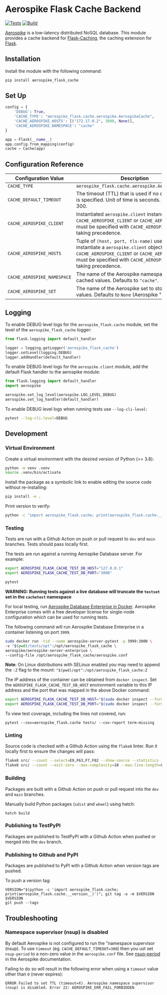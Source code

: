 Aerospike Flask Cache Backend
=============================

[![Tests](https://github.com/MicahCarrick/aerospike-flask-cache/actions/workflows/tests.yml/badge.svg)](https://github.com/MicahCarrick/aerospike-flask-cache/actions/workflows/tests.yml) [![Build](https://github.com/MicahCarrick/aerospike-flask-cache/actions/workflows/build.yml/badge.svg)](https://github.com/MicahCarrick/aerospike-flask-cache/actions/workflows/build.yml)


[Aerospike](http://www.aerospike.com) is a low-latency distributed NoSQL database. This module provides a cache backend for [Flask-Caching](https://flask-caching.readthedocs.io/en/latest/index.html), the caching extension for [Flask](https://flask.palletsprojects.com/).

## Installation

Install the module with the following command:

```bash
pip install aerospike_flask_cache
```


## Set Up

```python
config = {
    'DEBUG': True,
    'CACHE_TYPE': "aerospike_flask.cache.aerospike.AerospikeCache",
    'CACHE_AEROSPIKE_HOSTS': [("172.17.0.2", 3000, None)],
    'CACHE_AEROSPIKE_NAMESPACE': "cache"
}

app = Flask(__name__)
app.config.from_mapping(config)
cache = Cache(app)
```

## Configuration Reference

| Configuration Value         | Description
|-----------------------------|-------------------------------------------------
| `CACHE_TYPE`                | `aerospike_flask.cache.aerospike.AerospikeCache`
| `CACHE_DEFAULT_TIMEOUT`     | The timeout (TTL) that is used if no other timeout is specified. Unit of time is seconds. Defaults to 300. 
| `CACHE_AEROSPIKE_CLIENT`    | Instantiated `aerospike.client` instance. One of `CACHE_AEROSPIKE_CLIENT` or `CACHE_AEROSPIKE_HOSTS` must be specified with `CACHE_AEROSPIKE_CLIENT` taking precedence.
| `CACHE_AEROSPIKE_HOSTS`     | Tuple of `(host, port, tls-name)` used to instantiate a `aerospike.client` object. One of `CACHE_AEROSPIKE_CLIENT` or `CACHE_AEROSPIKE_HOSTS` must be specified with `CACHE_AEROSPIKE_CLIENT` taking precedence.
| `CACHE_AEROSPIKE_NAMESPACE` | The name of the Aerospike namespace to store cached values. Defaults to `"cache"`.
| `CACHE_AEROSPIKE_SET`       | The name of the Aerospike set to store cached values. Defaults to `None` (Aerospike "null set").


## Logging

To enable DEBUG level logs for the `aerospike_flask.cache` module, set the level of the `aerospike_flask_cache` logger:

```python
from flask.logging import default_handler

logger = logging.getLogger('aerospike_flask_cache')
logger.setLevel(logging.DEBUG)
logger.addHandler(default_handler)
```

To enable DEBUG level logs for the `aerospike.client` module, add the default Flask handler to the aerospike module:

```python
from flask.logging import default_handler
import aerospike

aerospike.set_log_level(aerospike.LOG_LEVEL_DEBUG)
aerospike.set_log_handler(default_handler)
```

To enable DEBUG level logs when running tests use `--log-cli-level`:

```bash
pytest --log-cli-level=DEBUG
```


## Development

### Virtual Environment

Create a virtual environment with the desired version of Python (>= 3.8):

```bash
python -m venv .venv     
source .venv/bin/activate
```

Install the package as a symbolic link to enable editing the source code without re-installing:

```bash
pip install -e .
```

Print version to verify:

```bash
python -c "import aerospike_flask.cache; print(aerospike_flask.cache.__version__)"
```


### Testing

Tests are run with a Github Action on push or pull request to `dev` and `main` branches. Tests should pass locally first.

The tests are run against a running Aerospike Database server. For example:

```bash
export AEROSPIKE_FLASK_CACHE_TEST_DB_HOST="127.0.0.1"
export AEROSPIKE_FLASK_CACHE_TEST_DB_PORT="3000"

pytest
```
__WARNING: Running tests against a live database will truncate the `testset` set in the `cachetest` namespace__

For local testing, run [Aerospike Database Enterprise in Docker](https://aerospike.com/docs/deploy_guides/docker/). Aerospike Enterprise comes with a free developer license for single-node configuration which can be used for running tests.

The following command will run Aerospike Database Enterprise in a container listening on port `3999`.

```bash
sudo docker run -tid --name aerospike-server-pytest -p 3999:3000 \
-v "$(pwd)/tests/opt":/opt/aerospike_flask_cache \
aerospike/aerospike-server-enterprise \
--config-file /opt/aerospike_flask_cache/aerospike.conf
```

__Note__: On Linux distributions with SELinux enabled you may need to append the `:Z` flag to the mount: `"$(pwd)/opt":/opt/aerospike_flask_cache:Z`

The IP address of the container can be obtained from `docker inspect`. Set the `AEROSPIKE_FLASK_CACHE_TEST_DB_HOST` environment variable to this IP address and the port that was mapped in the above Docker command:

```bash
export AEROSPIKE_FLASK_CACHE_TEST_DB_HOST="$(sudo docker inspect --format='{{.NetworkSettings.IPAddress}}' aerospike-server-pytest)"
export AEROSPIKE_FLASK_CACHE_TEST_DB_PORT="$(sudo docker inspect --format='{{(index (index .NetworkSettings.Ports "3000/tcp") 0).HostPort}}' aerospike-server-pytest)"
```

To view test coverage, including the lines not covered, run:

```
pytest --cov=aerospike_flask.cache tests/ --cov-report term-missing
```


### Linting

Source code is checked with a Github Action using the `flake8` linter. Run it locally first to ensure the changes will pass:

```bash
flake8 src/ --count --select=E9,F63,F7,F82 --show-source --statistics
flake8 src/ --count --exit-zero --max-complexity=10 --max-line-length=80 --statistics
```

### Building

Packages are built with a Github Action on push or pull request into the `dev` and `main` branches.

Manually build Python packages (`sdist` and `wheel`) using hatch:

```
hatch build
```

### Publishing to TestPyPI

Packages are published to TestPyPI with a Github Action when pushed or merged into the `dev` branch.

### Publishing to Github and PyPI

Packages are published to PyPI with a Github Action when version tags are pushed.

To push a version tag:

```
VERSION="$(python -c 'import aerospike_flask.cache; print(aerospike_flask.cache.__version__)')"; git tag -a -m $VERSION $VERSION
git push --tags
```

## Troubleshooting

### Namespace supervisor (nsup) is disabled

By default Aerospike is not configured to run the "namespace supervisor (nsup). To use `timeout` (eg. `CACHE_DEFAULT_TIMEOUT=300`) then you ust set `nsup-period` to a non-zero value in the `aerospike.conf` file. See [nsup-period](https://aerospike.com/docs/server/reference/configuration#nsup-period) in the Aerospike documentation.

Failing to do so will result in the following error when using a `timeout` value other than `0` (never expires):

```
ERROR Failed to set TTL (timeout=X). Aerospike namespace supervisor (nsup) is disabled. Error 22: AEROSPIKE_ERR_FAIL_FORBIDDEN
```